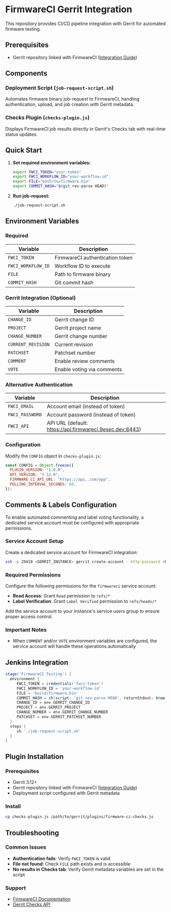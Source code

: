 # FirmwareCI Gerrit Integration

This repository provides CI/CD pipeline integration with Gerrit for automated firmware testing.

## Prerequisites

- Gerrit repository linked with FirmwareCI ([Integration Guide](https://docs.firmware-ci.com/usage/1_initial_setup/index.html))


## Components

### Deployment Script (`job-request-script.sh`)

Automates firmware binary job-request to FirmwareCI, handling authentication, upload, and job creation with Gerrit metadata.

### Checks Plugin (`checks-plugin.js`)

Displays FirmwareCI job results directly in Gerrit's Checks tab with real-time status updates.

## Quick Start

1. **Set required environment variables:**

   ```bash
   export FWCI_TOKEN="your-token"
   export FWCI_WORKFLOW_ID="your-workflow-id"
   export FILE="path/to/firmware.bin"
   export COMMIT_HASH="$(git rev-parse HEAD)"
   ```

2. **Run job-request:**

   ```bash
   ./job-request-script.sh
   ```

## Environment Variables

### Required

| Variable           | Description                     |
| ------------------ | ------------------------------- |
| `FWCI_TOKEN`       | FirmwareCI authentication token |
| `FWCI_WORKFLOW_ID` | Workflow ID to execute          |
| `FILE`             | Path to firmware binary         |
| `COMMIT_HASH`      | Git commit hash                 |

### Gerrit Integration (Optional)

| Variable           | Description                |
| ------------------ | -------------------------- |
| `CHANGE_ID`        | Gerrit change ID           |
| `PROJECT`          | Gerrit project name        |
| `CHANGE_NUMBER`    | Gerrit change number       |
| `CURRENT_REVISION` | Current revision           |
| `PATCHSET`         | Patchset number            |
| `COMMENT`          | Enable review comments     |
| `VOTE`             | Enable voting via comments |

### Alternative Authentication

| Variable        | Description                                              |
| --------------- | -------------------------------------------------------- |
| `FWCI_EMAIL`    | Account email (instead of token)                         |
| `FWCI_PASSWORD` | Account password (instead of token)                      |
| `FWCI_API`      | API URL (default: https://api.firmwareci.9esec.dev:8443) |

### Configuration

Modify the `CONFIG` object in `checks-plugin.js`:

```javascript
const CONFIG = Object.freeze({
  PLUGIN_VERSION: "1.0.0",
  API_VERSION: "3.12.0",
  FIRMWARE_CI_API_URL: "https://api..com/app",
  POLLING_INTERVAL_SECONDS: 60,
});
```

## Comments & Labels Configuration

To enable automated commenting and label voting functionality, a dedicated service account must be configured with appropriate permissions.

### Service Account Setup

Create a dedicated service account for FirmwareCI integration:

```bash
ssh -p 29418 <GERRIT_INSTANCE> gerrit create-account --http-password <PASSWORD> firmwareci
```

### Required Permissions

Configure the following permissions for the `firmwareci` service account:

- **Read Access**: Grant `Read` permission to `refs/*`
- **Label Verification**: Grant `Label Verified` permission to `refs/heads/*`

Add the service account to your instance's service users group to ensure proper access control.

### Important Notes

- When `COMMENT` and/or `VOTE` environment variables are configured, the service account will handle these operations automatically

## Jenkins Integration

```groovy
stage('FirmwareCI Testing') {
  environment {
     FWCI_TOKEN = credentials('fwci-token')
     FWCI_WORKFLOW_ID = 'your-workflow-id'
     FILE = 'build/firmware.bin'
     COMMIT_HASH = sh(script: 'git rev-parse HEAD', returnStdout: true).trim()
     CHANGE_ID = env.GERRIT_CHANGE_ID
     PROJECT = env.GERRIT_PROJECT
     CHANGE_NUMBER = env.GERRIT_CHANGE_NUMBER
     PATCHSET = env.GERRIT_PATCHSET_NUMBER
  }
  steps {
     sh './job-request-script.sh'
  }
}
```

## Plugin Installation

### Prerequisites

- Gerrit 3.12+
- Gerrit repository linked with FirmwareCI ([Integration Guide](https://docs.firmware-ci.com/usage/1_initial_setup/index.html#integration-sources))
- Deployment script configured with Gerrit metadata

### Install

```bash
cp checks-plugin.js /path/to/gerrit/plugins/firmware-ci-checks.js
```

## Troubleshooting

### Common Issues

- **Authentication fails**: Verify `FWCI_TOKEN` is valid
- **File not found**: Check `FILE` path exists and is accessible
- **No results in Checks tab**: Verify Gerrit metadata variables are set in the script

### Support

- [FirmwareCI Documentation](https://docs.firmware-ci.com/)
- [Gerrit Checks API](https://gerrit-review.googlesource.com/Documentation/pg-plugin-checks-api.html)
